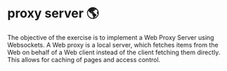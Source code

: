 # proxy server 🌎
The objective of the exercise is to implement a Web Proxy Server using Websockets. A Web proxy is a local server, which fetches items from the Web on behalf of a Web client instead of the client fetching them directly. This allows for caching of pages and access control.
